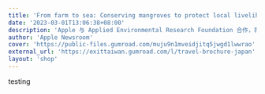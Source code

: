 ```yaml
---
title: 'From farm to sea: Conserving mangroves to protect local livelihoods and the planet'
date: '2023-03-01T13:06:38+08:00'
description: 'Apple 与 Applied Environmental Research Foundation 合作，将促进印度马哈拉施特拉邦红树林的保育工作'
author: 'Apple Newsroom'
cover: 'https://public-files.gumroad.com/muju9n1mveidjitq5jwgd1lwwrao'
external_url: 'https://exittaiwan.gumroad.com/l/travel-brochure-japan'
layout: 'shop'
---
```


testing